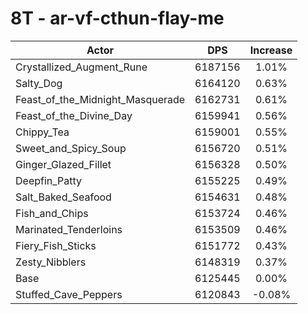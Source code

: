 # 8T - ar-vf-cthun-flay-me
| Actor | DPS | Increase |
|---|:---:|:---:|
|Crystallized_Augment_Rune|6187156|1.01%|
|Salty_Dog|6164120|0.63%|
|Feast_of_the_Midnight_Masquerade|6162731|0.61%|
|Feast_of_the_Divine_Day|6159941|0.56%|
|Chippy_Tea|6159001|0.55%|
|Sweet_and_Spicy_Soup|6156720|0.51%|
|Ginger_Glazed_Fillet|6156328|0.50%|
|Deepfin_Patty|6155225|0.49%|
|Salt_Baked_Seafood|6154631|0.48%|
|Fish_and_Chips|6153724|0.46%|
|Marinated_Tenderloins|6153509|0.46%|
|Fiery_Fish_Sticks|6151772|0.43%|
|Zesty_Nibblers|6148319|0.37%|
|Base|6125445|0.00%|
|Stuffed_Cave_Peppers|6120843|-0.08%|
